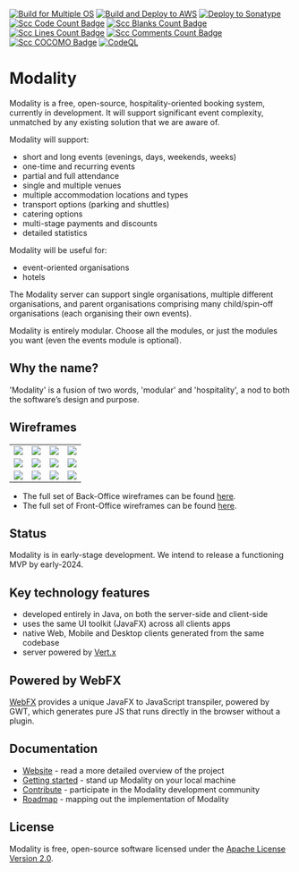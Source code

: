 [![Build for Multiple OS](https://github.com/modalityone/modality/actions/workflows/build-for-multiple-os.yml/badge.svg)](https://github.com/modalityone/modality/actions/workflows/build-for-multiple-os.yml)
[![Build and Deploy to AWS](https://github.com/modalityone/modality/actions/workflows/build-and-deploy-to-aws.yml/badge.svg)](https://github.com/modalityone/modality/actions/workflows/build-and-deploy-to-aws.yml)
[![Deploy to Sonatype](https://github.com/modalityone/modality/actions/workflows/deploy-to-sonatype.yml/badge.svg)](https://github.com/modalityone/modality/actions/workflows/deploy-to-sonatype.yml)
[![Scc Code Count Badge](https://sloc.xyz/github/modalityone/modality/?category=code)](https://github.com/modalityone/modality/)
[![Scc Blanks Count Badge](https://sloc.xyz/github/modalityone/modality/?category=blanks)](https://github.com/modalityone/modality/)
[![Scc Lines Count Badge](https://sloc.xyz/github/modalityone/modality/?category=lines)](https://github.com/modalityone/modality/)
[![Scc Comments Count Badge](https://sloc.xyz/github/modalityone/modality/?category=comments)](https://github.com/modalityone/modality/)
[![Scc COCOMO Badge](https://sloc.xyz/github/modalityone/modality/?category=cocomo)](https://github.com/modalityone/modality/)
[![CodeQL](https://github.com/modalityone/modality/actions/workflows/codeql-analysis.yml/badge.svg)](https://github.com/modalityone/modality/actions/workflows/codeql-analysis.yml)

# Modality
Modality is a free, open-source, hospitality-oriented booking system, currently in development. It will support significant event complexity, unmatched by any existing solution that we are aware of.

Modality will support:

* short and long events (evenings, days, weekends, weeks)
* one-time and recurring events
* partial and full attendance
* single and multiple venues
* multiple accommodation locations and types
* transport options (parking and shuttles)
* catering options
* multi-stage payments and discounts
* detailed statistics

Modality will be useful for:

* event-oriented organisations
* hotels

The Modality server can support single organisations, multiple different organisations, and parent organisations comprising many child/spin-off organisations (each organising their own events).

Modality is entirely modular. Choose all the modules, or just the modules you want (even the events module is optional).


## Why the name?
'Modality' is a fusion of two words, 'modular' and 'hospitality', a nod to both the software’s design and purpose.

## Wireframes

<table>
<tr>
<td><a href="https://modality.one/wireframes/Modality-wireframe-01.png"><img src="https://modality.one/wireframes/Modality-wireframe-01-thumbnail.png"/></a></td>
<td><a href="https://modality.one/wireframes/Modality-wireframe-02.png"><img src="https://modality.one/wireframes/Modality-wireframe-02-thumbnail.png"/></a></td>
<td><a href="https://modality.one/wireframes/Modality-wireframe-03.png"><img src="https://modality.one/wireframes/Modality-wireframe-03-thumbnail.png"/></a></td>
<td><a href="https://modality.one/wireframes/Modality-wireframe-04.png"><img src="https://modality.one/wireframes/Modality-wireframe-04-thumbnail.png"/></a></td>
</tr>
<tr>
<td><a href="https://modality.one/wireframes/Modality-wireframe-05.png"><img src="https://modality.one/wireframes/Modality-wireframe-05-thumbnail.png"/></a></td>
<td><a href="https://modality.one/wireframes/Modality-wireframe-06.png"><img src="https://modality.one/wireframes/Modality-wireframe-06-thumbnail.png"/></a></td>
<td><a href="https://modality.one/wireframes/Modality-wireframe-07.png"><img src="https://modality.one/wireframes/Modality-wireframe-07-thumbnail.png"/></a></td>
<td><a href="https://modality.one/wireframes/Modality-wireframe-08.png"><img src="https://modality.one/wireframes/Modality-wireframe-08-thumbnail.png"/></a></td>
</tr>
<tr>
<td><a href="https://modality.one/wireframes/Modality-wireframe-09.png"><img src="https://modality.one/wireframes/Modality-wireframe-09-thumbnail.png"/></a></td>
<td><a href="https://modality.one/wireframes/Modality-wireframe-10.png"><img src="https://modality.one/wireframes/Modality-wireframe-10-thumbnail.png"/></a></td>
<td><a href="https://modality.one/wireframes/Modality-wireframe-11.png"><img src="https://modality.one/wireframes/Modality-wireframe-11-thumbnail.png"/></a></td>
<td><a href="https://modality.one/wireframes/Modality-wireframe-12.png"><img src="https://modality.one/wireframes/Modality-wireframe-12-thumbnail.png"/></a></td>
</tr>
</table>

* The full set of Back-Office wireframes can be found [here](https://www.figma.com/file/Rlz2ur7ZhgaCdnWdd9VzU8/Modality-business-system).
* The full set of Front-Office wireframes can be found [here](https://www.figma.com/file/ywX9YlVstgPSkBjwXW6pje/Front-end-UI---booking-system?type=design&node-id=0-1).


## Status
Modality is in early-stage development. We intend to release a functioning MVP by early-2024.


## Key technology features
* developed entirely in Java, on both the server-side and client-side
* uses the same UI toolkit (JavaFX) across all clients apps
* native Web, Mobile and Desktop clients generated from the same codebase
* server powered by [Vert.x](https://vertx.io/)


## Powered by WebFX
[WebFX](https://webfx.dev) provides a unique JavaFX to JavaScript transpiler, powered by GWT, which generates pure JS that runs directly in the browser without a plugin.


## Documentation
* [Website](https://modality.one) - read a more detailed overview of the project
* [Getting started](https://docs.modality.one) - stand up Modality on your local machine
* [Contribute](CONTRIBUTING.md) - participate in the Modality development community
* [Roadmap](ROADMAP.md) - mapping out the implementation of Modality


## License
Modality is free, open-source software licensed under the [Apache License Version 2.0](LICENSE).
